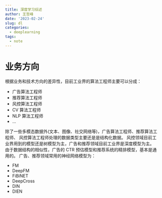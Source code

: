 ```yaml
---
title: 深度学习综述
author: 王哲峰
date: '2023-02-24'
slug: dl
categories:
  - deeplearning
tags:
  - note
---
```



# 业务方向

根据业务和技术方向的差异性，目前工业界的算法工程师主要可以分成：

* 广告算法工程师
* 推荐算法工程师
* 风控算法工程师
* CV 算法工程师
* NLP 算法工程师
* ...

除了一些多模态数据外(文本、图像、社交网络等)，广告算法工程师、推荐算法工程师、
风控算法工程师处理的数据类型主要还是是结构化数据。
风控领域目前工业界用到的模型还是树模型为主，广告和推荐领域目前工业界是深度模型为主。
由于数据结构的相似性，广告的 CTR 预估模型和推荐系统的精排模型，基本是通用的。
广告、推荐领域常用的神经网络模型为：

* FM
* DeepFM
* FiBiNET
* DeepCross
* DIN
* DIEN
